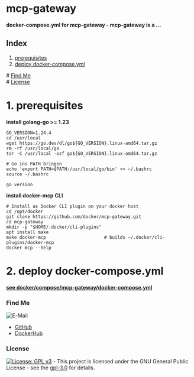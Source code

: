 # mcp-gateway

**docker-compose.yml for mcp-gateway - mcp-gateway is a ...**

## Index

1. [prerequisites](#prerequisites)
2. [deploy docker-compose.yml](#deploy)

\# [Find Me](#findme)  
\# [License](#license)

# 1. prerequisites <a name="prerequisites"></a>

**install golang-go >= 1.23**

```shell
GO_VERSION=1.24.4
cd /usr/local
wget https://go.dev/dl/go${GO_VERSION}.linux-amd64.tar.gz
rm -rf /usr/local/go
tar -C /usr/local -xzf go${GO_VERSION}.linux-amd64.tar.gz

# Go ins PATH bringen
echo 'export PATH=$PATH:/usr/local/go/bin' >> ~/.bashrc
source ~/.bashrc

go version
```

**install docker-mcp CLI**

```shell
# Install as Docker CLI plugin on your docker host
cd /opt/docker
git clone https://github.com/docker/mcp-gateway.git
cd mcp-gateway
mkdir -p "$HOME/.docker/cli-plugins"
apt install make
make docker-mcp                      # builds ~/.docker/cli-plugins/docker-mcp
docker mcp --help

```

# 2. deploy docker-compose.yml <a name="deploy"></a>

**[see docker/compose/mcp-gateway/docker-compose.yml](https://github.com/3x3cut0r/vps/blob/main/docker/compose/mcp-gateway/docker-compose.yml)**

### Find Me <a name="findme"></a>

![E-Mail](https://img.shields.io/badge/E--Mail-executor55%40gmx.de-red)

- [GitHub](https://github.com/3x3cut0r)
- [DockerHub](https://hub.docker.com/u/3x3cut0r)

### License <a name="license"></a>

[![License: GPL v3](https://img.shields.io/badge/License-GPLv3-blue.svg)](https://www.gnu.org/licenses/gpl-3.0) - This project is licensed under the GNU General Public License - see the [gpl-3.0](https://www.gnu.org/licenses/gpl-3.0.en.html) for details.
